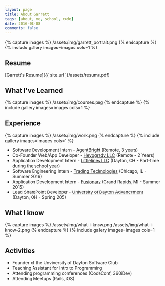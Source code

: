 ```yaml
---
layout: page
title: About Garrett
tags: [about, me, school, code]
date: 2016-08-08
comments: false
---
```

{% capture images %}
   /assets/img/garrett_portrait.png
{% endcapture %}
{% include gallery images=images cols=1 %}

## Resume 
[Garrett's Resume]({{ site.url }}/assets/resume.pdf)

## What I've Learned

{% capture images %}
   /assets/img/courses.png
{% endcapture %}
{% include gallery images=images cols=1 %}

## Experience
{% capture images %}
   /assets/img/work.png
{% endcapture %}
{% include gallery images=images cols=1 %}

* Software Development Intern - [AgentBright](http://agentbright.com) (Remote, 3 years)
* Co-Founder Web/App Developer - [Heyogrady LLC](http://heyogrady.com) (Remote - 2 Years)
* Application Development Intern - [Littlelines LLC](http://littlelines.com) (Dayton, OH - Part-time during the school year)
* Software Engineering Intern - [Trading Technologies](http://tradingtechnologies.com) (Chicago, IL - Summer 2016)
* Application Development Intern - [Fusionary](http://fusionary.com) (Grand Rapids, MI - Summer 2015)
* Lead SharePoint Developer - [University of Dayton Advancement](https://www.udayton.edu/advancement/) (Dayton, OH - Spring 205)

## What I know
{% capture images %}
   /assets/img/what-i-know.png
   /assets/img/what-i-know-2.png
{% endcapture %}
{% include gallery images=images cols=1 %}

## Activities
* Founder of the Unviversity of Dayton Software Club
* Teaching Assistant for Intro to Programming 
* Attending programming conferences (CodeConf, 360iDev)
* Attending Meetups (Rails, iOS)

